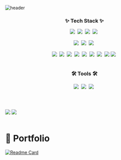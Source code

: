 ![header](https://capsule-render.vercel.app/api?type=waving&color=0:2c3e50,100:bdc3c7&height=200&section=header&text=Hi%20There!%20I'm%20Seokcheol%20👋&fontSize=60&fontAlignY=35&animation=fadeIn)

<!--내용 부분-->
<h3 align="center">✨ Tech Stack ✨</h3>

<div align="center">
  <img src="https://img.shields.io/badge/css3-1572B6.svg?style=for-the-badge&logo=css3&logoColor=white" />&nbsp  
  <img src="https://img.shields.io/badge/html5-E34F26.svg?style=for-the-badge&logo=html5&logoColor=white" />&nbsp
<img src="https://img.shields.io/badge/javascript-F7DF1E.svg?style=for-the-badge&logo=javascript&logoColor=20232a" />&nbsp
  <img src="https://img.shields.io/badge/android%20studio-3DDC84?style=for-the-badge&logo=android-studio&logoColor=white" />&nbsp;

</div>

<div align="center">
</div>

<br>

<div align="center">
  <img src="https://img.shields.io/badge/python-3670A0?style=for-the-badge&logo=python&logoColor=ffdd54" />&nbsp
  <img src="https://img.shields.io/badge/java-007396?style=for-the-badge&logo=java&logoColor=white" />&nbsp;
  <img src="https://img.shields.io/badge/kotlin-7F52FF?style=for-the-badge&logo=kotlin&logoColor=white" />&nbsp;
</div>
<br>
<div align="center">
  <img src="https://img.shields.io/badge/spring%20boot-6DB33F?style=for-the-badge&logo=spring-boot&logoColor=white" />&nbsp;
  <img src="https://img.shields.io/badge/aws-232F3E?style=for-the-badge&logo=amazonwebservices&logoColor=white" />&nbsp;
  <img src="https://img.shields.io/badge/docker-2496ED?style=for-the-badge&logo=docker&logoColor=white" />&nbsp;
  <img src="https://img.shields.io/badge/redis-DC382D?style=for-the-badge&logo=redis&logoColor=white" />&nbsp;
  <img src="https://img.shields.io/badge/mysql-4479A1?style=for-the-badge&logo=mysql&logoColor=white" />&nbsp;
  <img src="https://img.shields.io/badge/oracle-F80000?style=for-the-badge&logo=oracle&logoColor=white" />&nbsp;
  <img src="https://img.shields.io/badge/elasticsearch-005571?style=for-the-badge&logo=elasticsearch&logoColor=white" />&nbsp;
  <img src="https://img.shields.io/badge/logstash-005571?style=for-the-badge&logo=logstash&logoColor=white" />
  <img src="https://img.shields.io/badge/kibana-EF3B2C?style=for-the-badge&logo=kibana&logoColor=white" />&nbsp;

</div>
</div>

<br>

<h3 align="center">🛠 Tools 🛠</h3>
<div align="center">
  <img src="https://img.shields.io/badge/git-F05033.svg?style=for-the-badge&logo=git&logoColor=white" />&nbsp
  <img src="https://img.shields.io/badge/github-181717.svg?style=for-the-badge&logo=github&logoColor=white" />&nbsp
  <img src="https://img.shields.io/badge/Notion-F3F3F3.svg?style=for-the-badge&logo=notion&logoColor=black" />&nbsp
</div>


<br><br>

<div>
  <img src="https://github-readme-stats.vercel.app/api?username=SeokCheol-Lee&show_icons=true&theme=graywhite"/>
  <img src="https://github-readme-stats.vercel.app/api/top-langs/?username=SeokCheol-Lee&layout=compact"/>
</div>

<br>

# 🎨 Portfolio 
[![Readme Card](https://github-readme-stats.vercel.app/api/pin/?username=SeokCheol-Lee&repo=My-Projects-Portfolio&cache_seconds=3600&size_weight=10)](https://github.com/SeokCheol-Lee/My-Projects-Portfolio)


